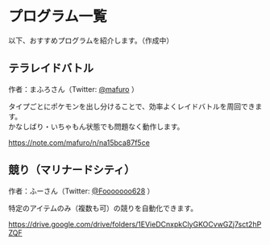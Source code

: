 # プログラム一覧

以下、おすすめプログラムを紹介します。（作成中）

## テラレイドバトル
作者：まふろさん（Twitter: [@mafuro](https://twitter.com/mafuro) ）

タイプごとにポケモンを出し分けることで、効率よくレイドバトルを周回できます。<br />
かなしばり・いちゃもん状態でも問題なく動作します。

https://note.com/mafuro/n/na15bca87f5ce

## 競り（マリナードシティ）
作者：ふーさん（Twitter: [@Fooooooo628](https://twitter.com/Fooooooo628) ）

特定のアイテムのみ（複数も可）の競りを自動化できます。

https://drive.google.com/drive/folders/1EVieDCnxpkClyGKOCvwGZj7sct2hPZQF



